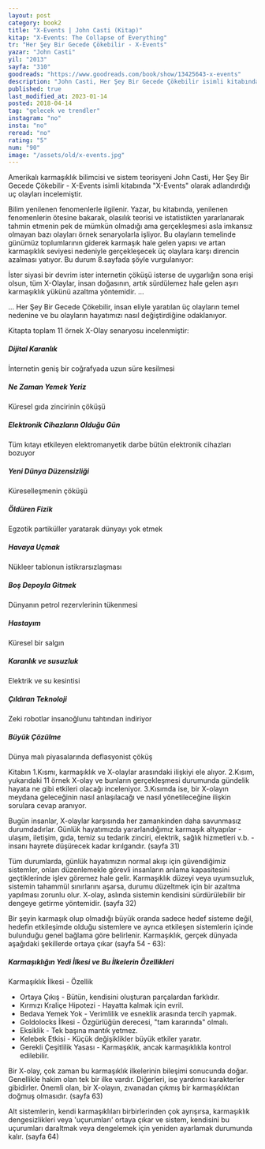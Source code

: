 ```yaml
---
layout: post 
category: book2  
title: "X-Events | John Casti (Kitap)"  
kitap: "X-Events: The Collapse of Everything"  
tr: "Her Şey Bir Gecede Çökebilir - X-Events"  
yazar: "John Casti"  
yil: "2013"  
sayfa: "310"  
goodreads: "https://www.goodreads.com/book/show/13425643-x-events"
description: "John Casti, Her Şey Bir Gecede Çökebilir isimli kitabında 'X-Events' olarak adlandırdığı dengeleri altüst edecek uç olayları inceliyor."
published: true
last_modified_at: 2023-01-14
posted: 2018-04-14
tag: "gelecek ve trendler"
instagram: "no"
insta: "no"
reread: "no"
rating: "5"
num: "90"
image: "/assets/old/x-events.jpg"
---
```


Amerikalı karmaşıklık bilimcisi ve sistem teorisyeni John Casti, Her Şey Bir Gecede Çökebilir - X-Events isimli kitabında "X-Events" olarak adlandırdığı uç olayları incelemiştir.  

Bilim yenilenen fenomenlerle ilgilenir. Yazar, bu kitabında, yenilenen fenomenlerin ötesine bakarak, olasılık teorisi ve istatistikten yararlanarak tahmin etmenin pek de mümkün olmadığı ama gerçekleşmesi asla imkansız olmayan bazı olayları örnek senaryolarla işliyor. Bu olayların temelinde günümüz toplumlarının giderek karmaşık hale gelen yapısı ve artan karmaşıklık seviyesi nedeniyle gerçekleşecek üç olaylara karşı direncin azalması yatıyor. Bu durum 8.sayfada şöyle vurgulanıyor:

İster siyasi bir devrim ister internetin çöküşü isterse de uygarlığın sona erişi olsun, tüm X-Olaylar, insan doğasının, artık sürdülemez hale gelen aşırı karmaşıklık yükünü azaltma yöntemidir. ...  
  
... Her Şey Bir Gecede Çökebilir, insan eliyle yaratılan üç olayların temel nedenine ve bu olayların hayatımızı nasıl değiştirdiğine odaklanıyor.  
  
Kitapta toplam 11 örnek X-Olay senaryosu incelenmiştir:  
  
##### Dijital Karanlık  

İnternetin geniş bir coğrafyada uzun süre kesilmesi  
  
##### Ne Zaman Yemek Yeriz  

Küresel gıda zincirinin çöküşü  
  
##### Elektronik Cihazların Olduğu Gün  

Tüm kıtayı etkileyen elektromanyetik darbe bütün elektronik cihazları bozuyor  
  
##### Yeni Dünya Düzensizliği  

Küreselleşmenin çöküşü  
  
##### Öldüren Fizik  

Egzotik partiküller yaratarak dünyayı yok etmek  
  
##### Havaya Uçmak  

Nükleer tablonun istikrarsızlaşması  
  
##### Boş Depoyla Gitmek  

Dünyanın petrol rezervlerinin tükenmesi  
  
##### Hastayım  

Küresel bir salgın  
  
##### Karanlık ve susuzluk  

Elektrik ve su kesintisi  
  
##### Çıldıran Teknoloji  

Zeki robotlar insanoğlunu tahtından indiriyor  
  
##### Büyük Çözülme  

Dünya malı piyasalarında deflasyonist çöküş  
  
Kitabın 1.Kısmı, karmaşıklık ve X-olaylar arasındaki ilişkiyi ele alıyor. 2.Kısım, yukarıdaki 11 örnek X-olay ve bunların gerçekleşmesi durumunda gündelik hayata ne gibi etkileri olacağı inceleniyor. 3.Kısımda ise, bir X-olayın meydana geleceğinin nasıl anlaşılacağı ve nasıl yönetileceğine ilişkin sorulara cevap aranıyor.  
  
Bugün insanlar, X-olaylar karşısında her zamankinden daha savunmasız durumdadırlar. Günlük hayatımızda yararlandığımız karmaşık altyapılar - ulaşım, iletişim, gıda, temiz su tedarik zinciri, elektrik, sağlık hizmetleri v.b. - insanı hayrete düşürecek kadar kırılgandır. (sayfa 31)  
  
Tüm durumlarda, günlük hayatımızın normal akışı için güvendiğimiz sistemler, onları düzenlemekle görevli insanların anlama kapasitesini geçtiklerinde işlev göremez hale gelir. Karmaşıklık düzeyi veya uyumsuzluk, sistemin tahammül sınırlarını aşarsa, durumu düzeltmek için bir azaltma yapılması zorunlu olur. X-olay, aslında sistemin kendisini sürdürülebilir bir dengeye getirme yöntemidir. (sayfa 32)  
  
Bir şeyin karmaşık olup olmadığı büyük oranda sadece hedef sisteme değil, hedefin etkileşimde olduğu sistemlere ve ayrıca etkileşen sistemlerin içinde bulunduğu genel bağlama göre belirlenir. Karmaşıklık, gerçek dünyada aşağıdaki şekillerde ortaya çıkar (sayfa 54 - 63):  
  
##### Karmaşıklığın Yedi İlkesi ve Bu İlkelerin Özellikleri  
  
Karmaşıklık İlkesi - Özellik  
  
- Ortaya Çıkış - Bütün, kendisini oluşturan parçalardan farklıdır.  
- Kırmızı Kraliçe Hipotezi - Hayatta kalmak için evril.  
- Bedava Yemek Yok - Verimlilik ve esneklik arasında tercih yapmak.  
- Goldolocks İlkesi - Özgürlüğün derecesi, "tam kararında" olmalı.  
- Eksiklik - Tek başına mantık yetmez.  
- Kelebek Etkisi - Küçük değişiklikler büyük etkiler yaratır.  
- Gerekli Çeşitlilik Yasası - Karmaşıklık, ancak karmaşıklıkla kontrol edilebilir.  
  
Bir X-olay, çok zaman bu karmaşıklık ilkelerinin bileşimi sonucunda doğar. Genellikle hakim olan tek bir ilke vardır. Diğerleri, ise yardımcı karakterler gibidirler. Önemli olan, bir X-olayın, zıvanadan çıkmış bir karmaşıklıktan doğmuş olmasıdır. (sayfa 63)  
  
Alt sistemlerin, kendi karmaşıklıları birbirlerinden çok ayrışırsa, karmaşıklık dengesizlikleri veya 'uçurumları' ortaya çıkar ve sistem, kendisini bu uçurumları daraltmak veya dengelemek için yeniden ayarlamak durumunda kalır. (sayfa 64)  
  
